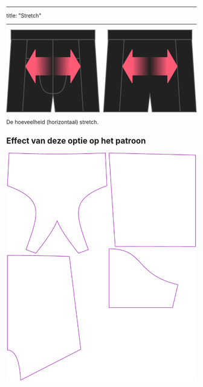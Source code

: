 - - -
title: "Stretch"
- - -

![De optie voor stretch bij Bruce](./stretch.svg)

De hoeveelheid (horizontaal) stretch.

## Effect van deze optie op het patroon

![Deze afbeelding toont het effect van deze optie door meerdere varianten die een andere waarde hebben voor deze optie te vervangen](bruce_stretch_sample.svg "Effect van deze optie op het patroon")
